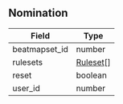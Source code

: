 ## Nomination

Field            | Type
-----------------|-----
beatmapset_id    | number
rulesets         | [Ruleset](#ruleset)[]
reset            | boolean
user_id          | number
